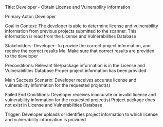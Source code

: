 Title: Developer - Obtain License and Vulnerability Information

Primary Actor: Developer

Goal in Context: The developer is able to determine license and vulnerability information from previous projects submitted to the scanner. This information is read from the License and Vulnerabilities Database

Stakeholders:
Developer: To provide the correct project information, and receive the correct results
Me: Make sure that correct results are provided to the developer

Preconditions:
Relevant file/package information is in the License and Vulnerabilities Database
Proper project information has been provided

Main Success Scenario: Developer receives accurate license and vulnerability information for the requested project(s)

Failed End Conditions: 
Developer receives inaccurate or invalid license and vulnerability information for the requested project(s)
Project package does not exist in License and Vulnerabilities Database

Trigger: Developer uploads or identifies project information to which license and vulnerability information is provided
